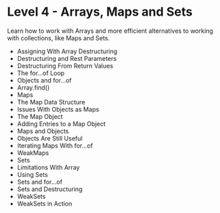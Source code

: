# Level 4 - Arrays, Maps and Sets
Learn how to work with Arrays and more efficient alternatives to working with collections, like Maps and Sets.

- Assigning With Array Destructuring
- Destructuring and Rest Parameters
- Destructuring From Return Values
- The for...of Loop
- Objects and for...of
- Array.find()
- Maps
- The Map Data Structure
- Issues With Objects as Maps
- The Map Object
- Adding Entries to a Map Object
- Maps and Objects
- Objects Are Still Useful
- Iterating Maps With for...of
- WeakMaps
- Sets
- Limitations With Array
- Using Sets
- Sets and for...of
- Sets and Destructuring
- WeakSets
- WeakSets in Action